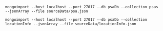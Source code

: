 `mongoimport --host localhost --port 27017 --db psaDb --collection psas --jsonArray --file sourceData/psa.json`

`mongoimport --host localhost --port 27017 --db psaDb --collection locationInfo --jsonArray --file sourceData/locationInfo.json`
